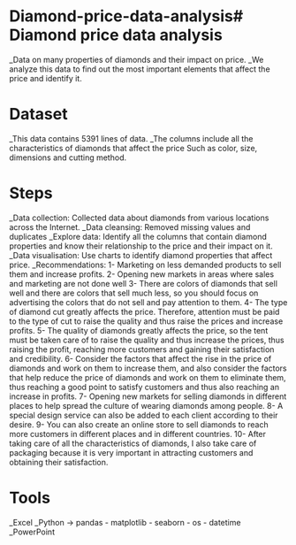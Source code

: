 # Diamond-price-data-analysis# Diamond price data analysis
_Data on many properties of diamonds and their impact on price.
_We analyze this data to find out the most important elements that affect the price and identify it.


# Dataset
_This data contains 5391 lines of data.
_The columns include all the characteristics of diamonds that affect the price Such as color, size,  dimensions and cutting method.


# Steps 
_Data collection: Collected data about diamonds from various locations across the Internet.
_Data cleansing: Removed missing values and duplicates
_Explore data: Identify all the columns that contain diamond properties and know their relationship to  the price and their impact on it.
_Data visualisation: Use charts to identify diamond properties that affect price.
_Recommendations: 1- Marketing on less demanded products to sell them and increase profits.
                  2- Opening new markets in areas where sales and marketing are not done well
                  3- There are colors of diamonds that sell well and there are colors that sell much                      less, so you should focus on advertising the colors that do not sell and pay                           attention to them.
                  4- The type of diamond cut greatly affects the price. Therefore, attention must be                      paid to the type of cut to raise the quality and thus raise the prices and                      increase profits.
                  5- The quality of diamonds greatly affects the price, so the tent must be taken care                      of to raise the quality and thus increase the prices, thus raising the profit,                      reaching more customers and gaining their satisfaction and credibility.
                  6- Consider the factors that affect the rise in the price of diamonds and work on                      them to increase them, and also consider the factors that help reduce the price                      of diamonds and work on them to eliminate them, thus reaching a good point to                      satisfy customers and thus also reaching an increase in profits.
                  7- Opening new markets for selling diamonds in different places to help spread the                      culture of wearing diamonds among people.
                  8- A special design service can also be added to each client according to their                           desire.
                  9- You can also create an online store to sell diamonds to reach more customers in                      different places and in different countries.
                  10- After taking care of all the characteristics of diamonds, I also take care of                       packaging because it is very important in attracting customers and obtaining                       their satisfaction.


# Tools
_Excel
_Python -> pandas - matplotlib - seaborn - os - datetime
_PowerPoint

